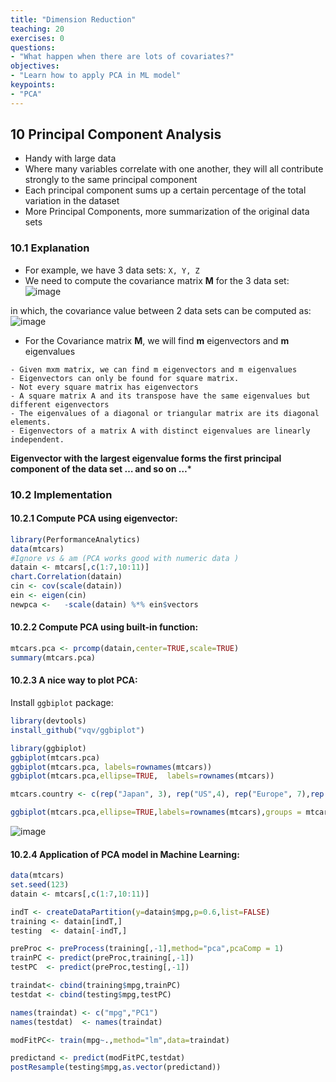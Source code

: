 ```yaml
---
title: "Dimension Reduction"
teaching: 20
exercises: 0
questions:
- "What happen when there are lots of covariates?"
objectives:
- "Learn how to apply PCA in ML model"
keypoints:
- "PCA"
---
```


## 10 Principal Component Analysis
- Handy with large data
- Where many variables correlate with one another, they will all contribute strongly to the same principal component
- Each principal component sums up a certain percentage of the total variation in the dataset
- More Principal Components, more summarization of the original data sets

### 10.1 Explanation
- For example, we have 3 data sets: `X, Y, Z`
- We need to compute the covariance matrix **M** for the 3 data set:
![image](https://user-images.githubusercontent.com/43855029/114459677-d67c0980-9bae-11eb-85b2-758a98f0cd29.png)

in which, the covariance value between 2 data sets can be computed as:
![image](https://user-images.githubusercontent.com/43855029/114459740-ea277000-9bae-11eb-9259-8ef1b233c0fa.png)

- For the Covariance matrix **M**, we will find **m** eigenvectors and **m** eigenvalues

```
- Given mxm matrix, we can find m eigenvectors and m eigenvalues
- Eigenvectors can only be found for square matrix.
- Not every square matrix has eigenvectors
- A square matrix A and its transpose have the same eigenvalues but different eigenvectors
- The eigenvalues of a diagonal or triangular matrix are its diagonal elements.
- Eigenvectors of a matrix A with distinct eigenvalues are linearly independent.
```

**Eigenvector with the largest eigenvalue forms the first principal component of the data set
… and so on …***

### 10.2 Implementation
#### 10.2.1 Compute PCA using eigenvector:
```r
library(PerformanceAnalytics)
data(mtcars)
#Ignore vs & am (PCA works good with numeric data )
datain <- mtcars[,c(1:7,10:11)]
chart.Correlation(datain)
cin <- cov(scale(datain))
ein <- eigen(cin)
newpca <-   -scale(datain) %*% ein$vectors
```

#### 10.2.2 Compute PCA using built-in function:
```r
mtcars.pca <- prcomp(datain,center=TRUE,scale=TRUE)
summary(mtcars.pca)
```

#### 10.2.3 A nice way to plot PCA:
Install `ggbiplot` package:
```r
library(devtools)
install_github("vqv/ggbiplot")
``` 

```r
library(ggbiplot)
ggbiplot(mtcars.pca)
ggbiplot(mtcars.pca, labels=rownames(mtcars))
ggbiplot(mtcars.pca,ellipse=TRUE,  labels=rownames(mtcars))

mtcars.country <- c(rep("Japan", 3), rep("US",4), rep("Europe", 7),rep("US",3), "Europe", rep("Japan", 3), rep("US",4), rep("Europe", 3), "US", rep("Europe", 3))

ggbiplot(mtcars.pca,ellipse=TRUE,labels=rownames(mtcars),groups = mtcars.country)
```
![image](https://user-images.githubusercontent.com/43855029/114462147-aa618800-9bb0-11eb-8123-919e89fdfc0c.png)

#### 10.2.4 Application of PCA model in Machine Learning:

```r
data(mtcars)
set.seed(123)
datain <- mtcars[,c(1:7,10:11)]

indT <- createDataPartition(y=datain$mpg,p=0.6,list=FALSE)
training <- datain[indT,]
testing  <- datain[-indT,]

preProc <- preProcess(training[,-1],method="pca",pcaComp = 1)
trainPC <- predict(preProc,training[,-1])
testPC  <- predict(preProc,testing[,-1])

traindat<- cbind(training$mpg,trainPC)
testdat <- cbind(testing$mpg,testPC)

names(traindat) <- c("mpg","PC1")
names(testdat)  <- names(traindat) 

modFitPC<- train(mpg~.,method="lm",data=traindat)

predictand <- predict(modFitPC,testdat)
postResample(testing$mpg,as.vector(predictand))
```
